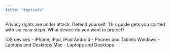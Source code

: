 ```yaml
---
title: "#getsafe"
---
```


Privacy rights are under attack. Defend yourself.
This guide gets you started with six easy steps.
What device do you want to protect?

iOS devices - iPhone, iPad, iPod
Android - Phones and Tablets
Windows - Laptops and Desktops
Mac - Laptops and Desktops

